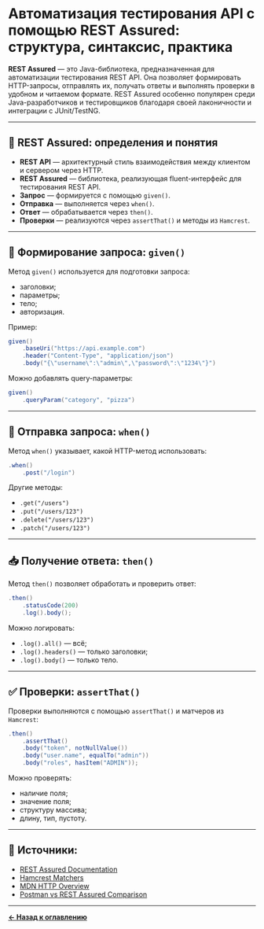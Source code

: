 # Автоматизация тестирования API с помощью REST Assured: структура, синтаксис, практика

**REST Assured** — это Java-библиотека, предназначенная для автоматизации тестирования REST API. Она позволяет формировать HTTP-запросы, отправлять их, получать ответы и выполнять проверки в удобном и читаемом формате. REST Assured особенно популярен среди Java-разработчиков и тестировщиков благодаря своей лаконичности и интеграции с JUnit/TestNG.

---

## 📘 REST Assured: определения и понятия

- **REST API** — архитектурный стиль взаимодействия между клиентом и сервером через HTTP.
- **REST Assured** — библиотека, реализующая fluent-интерфейс для тестирования REST API.
- **Запрос** — формируется с помощью `given()`.
- **Отправка** — выполняется через `when()`.
- **Ответ** — обрабатывается через `then()`.
- **Проверки** — реализуются через `assertThat()` и методы из `Hamcrest`.

---

## 🧱 Формирование запроса: `given()`

Метод `given()` используется для подготовки запроса:
- заголовки;
- параметры;
- тело;
- авторизация.

Пример:
```java
given()
    .baseUri("https://api.example.com")
    .header("Content-Type", "application/json")
    .body("{\"username\":\"admin\",\"password\":\"1234\"}")
```

Можно добавлять query-параметры:
```java
given()
    .queryParam("category", "pizza")
```

---

## 📡 Отправка запроса: `when()`

Метод `when()` указывает, какой HTTP-метод использовать:
```java
.when()
    .post("/login")
```

Другие методы:
- `.get("/users")`
- `.put("/users/123")`
- `.delete("/users/123")`
- `.patch("/users/123")`

---

## 📥 Получение ответа: `then()`

Метод `then()` позволяет обработать и проверить ответ:
```java
.then()
    .statusCode(200)
    .log().body();
```

Можно логировать:
- `.log().all()` — всё;
- `.log().headers()` — только заголовки;
- `.log().body()` — только тело.

---

## ✅ Проверки: `assertThat()`

Проверки выполняются с помощью `assertThat()` и матчеров из `Hamcrest`:
```java
.then()
    .assertThat()
    .body("token", notNullValue())
    .body("user.name", equalTo("admin"))
    .body("roles", hasItem("ADMIN"));
```

Можно проверять:
- наличие поля;
- значение поля;
- структуру массива;
- длину, тип, пустоту.

---

## 🔗 Источники:
- [REST Assured Documentation](https://rest-assured.io/)
- [Hamcrest Matchers](http://hamcrest.org/JavaHamcrest/)
- [MDN HTTP Overview](https://developer.mozilla.org/en-US/docs/Web/HTTP)
- [Postman vs REST Assured Comparison](https://rest-assured.io/#comparison)

---
[**← Назад к оглавлению**](README.md)
